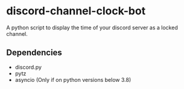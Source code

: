 # discord-channel-clock-bot
A python script to display the time of your discord server as a locked channel.

## Dependencies
- discord.py
- pytz
- asyncio (Only if on python versions below 3.8)